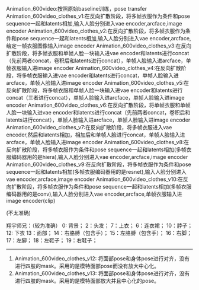Animation_600video:按照原始baseline训练，pose transfer
Animation_600video_clothes_v1:在反向扩散阶段，将多帧衣服作为条件和pose sequence一起和latents相加,输入人脸分别进入vae encoder,arcface,image encoder
Animation_600video_clothes_v2:在反向扩散阶段，将多帧衣服作为条件和pose sequence一起和latents相加,输入人脸分别进入vae encoder,arcface,给定一帧衣服图像输入image encoder
Animation_600video_clothes_v3:在反向扩散阶段，将多帧衣服和单帧人脸一块输入进vae encoder和latents进行concat（先前两者concat，卷积后和latents进行concat），单帧人脸输入进arcface，单帧衣服输入进image encoder
Animation_600video_clothes_v4:在反向扩散阶段，将多帧衣服输入进vae encoder和latents进行concat，单帧人脸输入进arcface，单帧人脸输入进image encoder
Animation_600video_clothes_v5:在反向扩散阶段，将多帧衣服和单帧人脸一块输入进vae encoder和latents进行concat（三者进行concat），单帧人脸输入进arcface，单帧人脸输入进image encoder
Animation_600video_clothes_v6:在反向扩散阶段，将单帧衣服和单帧人脸一块输入进vae encoder和latents进行concat（先前两者concat，卷积后和latents进行concat），单帧人脸输入进arcface，单帧人脸输入进image encoder
Animation_600video_clothes_v7:在反向扩散阶段，将多帧衣服进入vae encoder,然后和latents相加，相加后和单帧人脸进行concat，单帧人脸输入进arcface，单帧人脸输入进image encoder
Animation_600video_clothes_v8:在反向扩散阶段，将多帧衣服作为条件和pose sequence一起和latents相加(多帧衣服编码器用的是hiera),输入人脸分别进入vae encoder,arcface,image encoder
Animation_600video_clothes_v9:在反向扩散阶段，将多帧衣服作为条件和pose sequence一起和latents相加(多帧衣服编码器用的是resnet),输入人脸分别进入vae encoder,arcface,image encoder
Animation_600video_clothes_v10:在反向扩散阶段，将多帧衣服作为条件和pose sequence一起和latents相加(多帧衣服编码器用的是conv),输入人脸分别进入vae encoder,arcface,单帧衣服输入进image encoder(clip)
<!-- Background 0, Hat 1, Hair 2, Sunglasses 3, Upper-clothes 4, Dress 5, Coat 6, Socks 7, Pants 8, Gloves 9, Scarf 10, Skirt 11, Torsoskin 12, Face 13, Right/Left arm 14 15, Right/Left leg 16 17, and Right/Left shoe 18 19. -->(不太准确)
翔宇师兄：（较为准确）
0: 背景；
2：头发；
7：上衣；
6：连衣裙；
10：脖子；
12: 下衣
13：面部；
14：右胳膊（包含手）；
15：左胳膊（包含手）；
16：右脚；
17：左脚；
18：左鞋子；
19：右鞋子；

---
1. Animation_600video_clothes_v12: 将面部pose和身体pose进行对齐，没有进行四肢的mask。采用的是模特面部pose而没有放大中心化。
2. Animation_600video_clothes_v13: 将面部pose和身体pose进行对齐，没有进行四肢的mask。采用的是模特面部放大并且中心化的pose。




